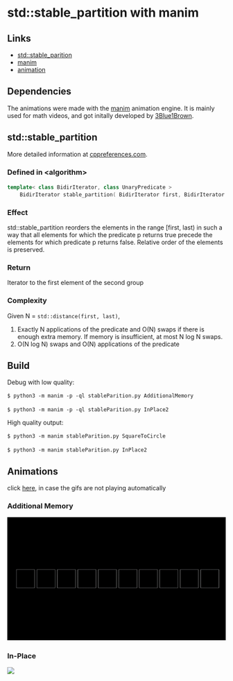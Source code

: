 # std::stable_partition with manim

## Links
- [std::stable_parition](https://en.cppreference.com/w/cpp/algorithm/stable_partition)
- [manim](https://github.com/ManimCommunity/manim/)
- [animation](https://lukki15.github.io/stable_partition_manim/)

## Dependencies
The animations were made with the [manim](https://github.com/ManimCommunity/manim/) animation engine.
It is mainly used for math videos, and got initally developed by [3Blue1Brown](https://www.3blue1brown.com/).



## std::stable_partition

More detailed information at [cppreferences.com](https://en.cppreference.com/w/cpp/algorithm/stable_partition).

### Defined in \<algorithm\>
```C++
template< class BidirIterator, class UnaryPredicate >
    BidirIterator stable_partition( BidirIterator first, BidirIterator last, UnaryPredicate p );
```

### Effect
std::stable_partition reorders the elements in the range [first, last) in such a way that all elements for which the predicate p returns true precede the elements for which predicate p returns false. Relative order of the elements is preserved. 

### Return 
Iterator to the first element of the second group 

### Complexity
Given N = `std::distance(first, last)`,
1) Exactly N applications of the predicate and O(N) swaps if there is enough extra memory. If memory is insufficient, at most N log N swaps.
1) O(N log N) swaps and O(N) applications of the predicate

## Build

Debug with low quality: 
```
$ python3 -m manim -p -ql stableParition.py AdditionalMemory

$ python3 -m manim -p -ql stableParition.py InPlace2
```

High quality output:

```
$ python3 -m manim stableParition.py SquareToCircle

$ python3 -m manim stableParition.py InPlace2
```

## Animations

click [here](https://lukki15.github.io/stable_partition_manim/), in case the gifs are not playing automatically

### Additional Memory

![](media/videos/stableParition/480p15/AdditionalMemory_ManimCE_v0.15.2.gif)

### In-Place

![](media/videos/stableParition/480p15/InPlace2_ManimCE_v0.15.2.gif)
